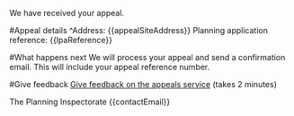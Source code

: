 We have received your appeal.

#Appeal details
^Address: {{appealSiteAddress}}
Planning application reference: {{lpaReference}}

#What happens next
We will process your appeal and send a confirmation email. This will include your appeal reference number.

#Give feedback
[Give feedback on the appeals service]({{feedbackUrl}}) (takes 2 minutes)

The Planning Inspectorate
{{contactEmail}}
